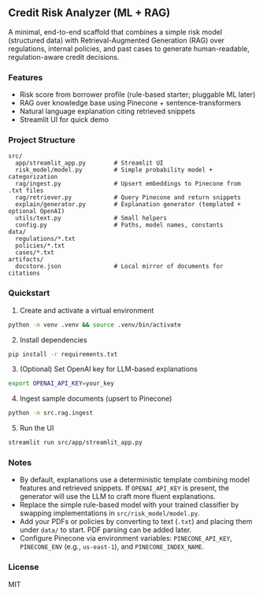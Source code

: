 ## Credit Risk Analyzer (ML + RAG)

A minimal, end-to-end scaffold that combines a simple risk model (structured data) with Retrieval-Augmented Generation (RAG) over regulations, internal policies, and past cases to generate human-readable, regulation-aware credit decisions.

### Features
- Risk score from borrower profile (rule-based starter; pluggable ML later)
- RAG over knowledge base using Pinecone + sentence-transformers
- Natural language explanation citing retrieved snippets
- Streamlit UI for quick demo

### Project Structure
```
src/
  app/streamlit_app.py        # Streamlit UI
  risk_model/model.py         # Simple probability model + categorization
  rag/ingest.py               # Upsert embeddings to Pinecone from .txt files
  rag/retriever.py            # Query Pinecone and return snippets
  explain/generator.py        # Explanation generator (templated + optional OpenAI)
  utils/text.py               # Small helpers
  config.py                   # Paths, model names, constants
data/
  regulations/*.txt
  policies/*.txt
  cases/*.txt
artifacts/
  docstore.json               # Local mirror of documents for citations
```

### Quickstart
1) Create and activate a virtual environment
```bash
python -m venv .venv && source .venv/bin/activate
```

2) Install dependencies
```bash
pip install -r requirements.txt
```

3) (Optional) Set OpenAI key for LLM-based explanations
```bash
export OPENAI_API_KEY=your_key
```

4) Ingest sample documents (upsert to Pinecone)
```bash
python -m src.rag.ingest
```

5) Run the UI
```bash
streamlit run src/app/streamlit_app.py
```

### Notes
- By default, explanations use a deterministic template combining model features and retrieved snippets. If `OPENAI_API_KEY` is present, the generator will use the LLM to craft more fluent explanations.
- Replace the simple rule-based model with your trained classifier by swapping implementations in `src/risk_model/model.py`.
- Add your PDFs or policies by converting to text (`.txt`) and placing them under `data/` to start. PDF parsing can be added later.
 - Configure Pinecone via environment variables: `PINECONE_API_KEY`, `PINECONE_ENV` (e.g., `us-east-1`), and `PINECONE_INDEX_NAME`.

### License
MIT


